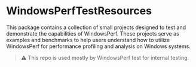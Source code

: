 # WindowsPerfTestResources

This package contains a collection of small projects designed to test and demonstrate the capabilities of WindowsPerf. These projects serve as examples and benchmarks to help users understand how to utilize WindowsPerf for performance profiling and analysis on Windows systems.

> :warning: This repo is used mostly by WindowsPerf test for internal testing.
